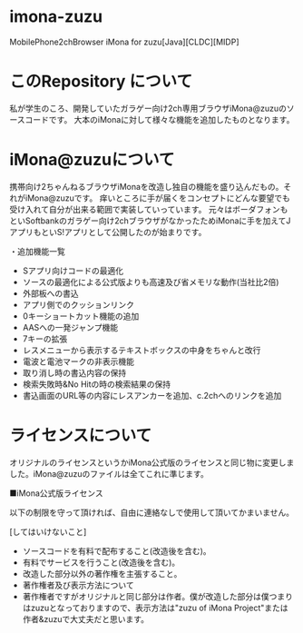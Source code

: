 # imona-zuzu
MobilePhone2chBrowser iMona for zuzu[Java][CLDC][MIDP]

# このRepository について
私が学生のころ、開発していたガラゲー向け2ch専用ブラウザiMona@zuzuのソースコードです。
大本のiMonaに対して様々な機能を追加したものとなります。

# iMona@zuzuについて
携帯向け2ちゃんねるブラウザiMonaを改造し独自の機能を盛り込んだもの。それがiMona@zuzuです。
痒いところに手が届くをコンセプトにどんな要望でも受け入れて自分が出来る範囲で実装していっています。
元々はボーダフォンもといSoftbankのガラゲー向け2chブラウザがなかったためiMonaに手を加えてJアプリもといS!アプリとして公開したのが始まりです。

・追加機能一覧
* Sアプリ向けコードの最適化
* ソースの最適化による公式版よりも高速及び省メモリな動作(当社比2倍)
* 外部板への書込
* アプリ側でのクッションリンク
* 0キーショートカット機能の追加
* AASへの一発ジャンプ機能
* 7キーの拡張
* レスメニューから表示するテキストボックスの中身をちゃんと改行
* 電波と電池マークの非表示機能
* 取り消し時の書込内容の保持
* 検索失敗時&No Hitの時の検索結果の保持
* 書込画面のURL等の内容にレスアンカーを追加、c.2chへのリンクを追加


# ライセンスについて
オリジナルのライセンスというかiMona公式版のライセンスと同じ物に変更しました。iMona@zuzuのファイルは全てこれに準じます。

■iMona公式版ライセンス

以下の制限を守って頂ければ、自由に連絡なしで使用して頂いてかまいません。

[してはいけないこと]
- ソースコードを有料で配布すること(改造後を含む)。
- 有料でサービスを行うこと(改造後を含む)。
- 改造した部分以外の著作権を主張すること。
- 著作権者及び表示方法について
- 著作権者ですがオリジナルと同じ部分は作者。僕が改造した部分は僕つまりはzuzuとなっておりますので、表示方法は"zuzu of iMona Project"または作者&zuzuで大丈夫だと思います。

